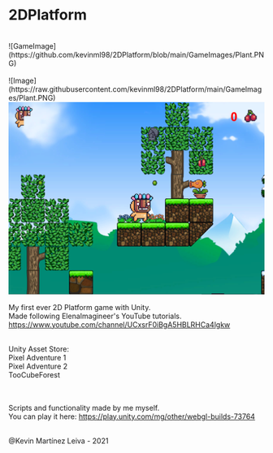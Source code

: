 # 2DPlatform
<br/>
![GameImage](https://github.com/kevinml98/2DPlatform/blob/main/GameImages/Plant.PNG)<br/><br/>
![Image](https://raw.githubusercontent.com/kevinml98/2DPlatform/main/GameImages/Plant.PNG)
<img src="https://raw.githubusercontent.com/kevinml98/2DPlatform/main/GameImages/Plant.PNG"/>

My first ever 2D Platform game with Unity.<br/>
Made following ElenaImagineer's YouTube tutorials. https://www.youtube.com/channel/UCxsrF0iBgA5HBLRHCa4lgkw<br/><br/>

Unity Asset Store:<br/>
  Pixel Adventure 1<br/>
  Pixel Adventure 2<br/>
  TooCubeForest<br/><br/><br/>
  
  
Scripts and functionality made by me myself.<br/>
You can play it here: https://play.unity.com/mg/other/webgl-builds-73764<br/><br/>

@Kevin Martínez Leiva - 2021
